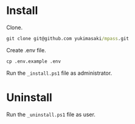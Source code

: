 # Install

Clone.

```cmd
git clone git@github.com yukimasaki/mpass.git
```

Create .env file.

```cmd
cp .env.example .env
```

Run the `_install.ps1` file as administrator.

# Uninstall

Run the `_uninstall.ps1` file as user.
